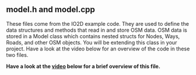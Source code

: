 ## model.h and model.cpp

These files come from the IO2D example code. They are used to define the data structures and methods that read in and store OSM data. OSM data is stored in a Model class which contains nested structs for Nodes, Ways, Roads, and other OSM objects. You will be extending this class in your project. Have a look at the video below for an overview of the code in these two files.

<strong>Have a look at the [video](https://www.bootcampai.org/courses/c-developer-nanodegree-program/lesson/03-2-io2d-starter-code/) below for a brief overview of this file.</strong>